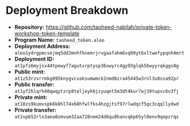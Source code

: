 # Deployment Breakdown

- **Repository:** https://github.com/taoheed-nabilah/private-token-workshop-token-template
- **Program Name:** `taoheed_token.aleo`
- **Deployment Address:** `aleo1ydrgpmcsejmq5dd3mnhfhnemrjrvgaafahm6vq99yt6xltwefypqnh4mrt`
- **Deployment ID:** `at1pfz6myjsx44tpewyf7agutxrptysp36xwyrc4gy93glqk56wyyrqkggs0g`
-  **Public mint:** `at1z53rzvrrmkg895knygvcvaksumwmck2nmd6zra45445w3rnl3u8ssa92pr`
-  **Public transfer:** `at1yf2hlqrh40qwqytzrp8teljeyk6jzyuqet5m3dt4kur7wj39tupsc6v3fj`
-  **Private mint:** `at18zs9kumvspk6k8hl74x68hfwlfks4hzgjtsf97rlwdqcf5qc3cqqllydwd`
-  **Private transfer:** `at1vp652rln3aea0zmvum32aa728nem24d6qu8hancq6p65yl0env9qepzrqs`